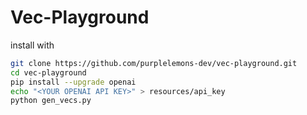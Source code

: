 
# Vec-Playground

install with
```bash
git clone https://github.com/purplelemons-dev/vec-playground.git
cd vec-playground
pip install --upgrade openai
echo "<YOUR OPENAI API KEY>" > resources/api_key
python gen_vecs.py
```

